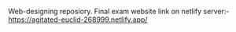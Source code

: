 Web-designing reposiory.
Final exam website link on netlify server:- https://agitated-euclid-268999.netlify.app/
